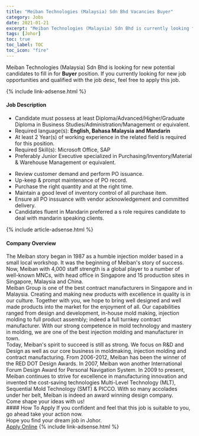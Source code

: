```yaml
---
title: "Meiban Technologies (Malaysia) Sdn Bhd Vacancies Buyer" 
category: Jobs 
date: 2021-01-21 
excerpt: "Meiban Technologies (Malaysia) Sdn Bhd is currently looking for suitable person to fill in the Buyer which positioned at Johor" 
tags: [Johor] 
toc: true 
toc_label: TOC 
toc_icon: "fire" 
--- 
```


<p>Meiban Technologies (Malaysia) Sdn Bhd is looking for new potential candidates to fill in for <b>Buyer</b> position. If you currently looking for new job opportunities and qualified with the job desc, feel free to apply this job.
</p>{% include link-adsense.html %} 
<div><div><h4>Job Description</h4></div><div><div><span><div><ul><li>Candidate must possess at least Diploma/Advanced/Higher/Graduate Diploma in Business Studies/Administration/Management or equivalent.</li><li>Required language(s):&#160;<strong>English, Bahasa Malaysia and Mandarin</strong></li><li>At least 2&#160;Year(s) of working experience in the related field is required for this position.</li><li>Required Skill(s): Microsoft Office, SAP</li><li>Preferably Junior Executive specialized in Purchasing/Inventory/Material &amp; Warehouse Management or equivalent.</li></ul><ul><li>Review customer demand and perform PO issuance.&#160;</li><li>Up-keep &amp; prompt maintenance of PO record.</li><li>Purchase the right quantity and at the right time.&#160;</li><li>Maintain a good level of inventory control of all purchase item.</li><li>Ensure all PO inssuance with vendor acknowledgement and committed delivery.</li><li>Candidates fluent in Mandarin preferred a s role requires candidate to deal with mandarin speaking clients.</li></ul></div></span></div></div></div> 
{% include article-adsense.html %} 
<div><div><h4>Company Overview</h4></div><div><div><span><div><div>
<div>The Meiban story began in 1987 as a humble injection molder based in a small local workshop. It was the beginning of Meiban's story of success. Now, Meiban with 4,000 staff strength is a global player to a number of well-known MNCs, with head office in Singapore and 15 production sites in Singapore, Malaysia and China.</div>
<div>Meiban Group is one of the best contract manufacturers in Singapore and in Malaysia. Creating and making new products with excellence in quality is in our culture. Together with you, we hope to bring well designed and well made products into the market for the enjoyment of all. Our capabilities ranged from design and development, in-house mold making, injection molding to full product assembly; indeed a full turnkey contract manufacturer. With our strong competence in mold technology and mastery in molding, we are one of the best injection molding and manufacturer in town.</div>
<div>Today, Meiban's spirit to succeed is still as strong. We focus on R&amp;D and Design as well as our core business in moldmaking, injection molding and contract manufacturing. From 2006-2012, Meiban has been the winner of the RED DOT Design Awards. In 2007, Meiban won another International Forum Design Award for Personal Navigation System. In 2009 to present, Meiban continues to strive for excellence in manufacturing innovation and invented the cost-saving technologies Multi-Level Technology (MLT), Sequential Mold Technology (SMT) &amp; PICCO. With so many accolades under her belt, Meiban is indeed an award winning design company.</div>
<div>Come shape your ideas with us!</div>
</div></div></span></div></div></div> 
#### How To Apply 
If you confident and feel that this job is suitable to you, go ahead take your action now. <br/> 
Hope you find your dream job in Johor. <br/> 
<a href="https://www.jobstreet.com.my/en/job/buyer-4468323?jobId=jobstreet-my-job-4468323&sectionRank=26&token=0~10155215-c9ca-42c7-82b1-c98c6c8cd0b7&fr=SRP%20View%20In%20New%20Ta" class="btn btn--info" target="_blank" rel="nofollow noopenner">Apply Online</a> 
{% include link-adsense.html %} 